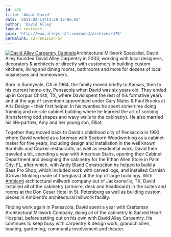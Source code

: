 ```yaml
---
id: 478
title: 'About David'
date: '2011-02-14T14:59:15-06:00'
author: 'David Alley'
layout: revision
guid: 'http://www.alleycraft.com/wood/archives/478'
permalink: /2-revision-5/
---
```


[![David Alley Carpentry Cabinets](http://www.alleycraft.com/wood/wp-content/uploads/2011/01/davidfacebookshot1-274x300.jpg "davidfacebookshot1")](http://www.alleycraft.com/wood/wp-content/uploads/2011/01/davidfacebookshot1.jpg)Architectural Millwork Specialist, David Alley founded David Alley Carpentry in 2003, working with local designers, decorators &amp; architects or directly with customers in building custom kitchens, living and dining rooms, bathrooms and more for dozens of local businesses and homeowners.

Born in Sunnyvale, CA in 1964, the family moved briefly to Kansas, then to his current home-city, Pensacola when David was six years old. They ended up in Corpus Christi, TX, where David spent the rest of his formative years and at the age of seventeen apprenticed under Gary Males &amp; Paul Brooks at Aris Design – their first helper. In his twenties he spent some time doing framing and on-site cabinet building where he learned the art of scribing (transferring odd shapes and wavy walls to the cabinetry). He also married his life-partner, Amy and her young son, Elliot.

Together they moved back to David’s childhood city of Pensacola in 1993, where David worked as a foreman with Seaborn Woodworking as a cabinet-maker for five years, including design and installation in the well known Barnhills and Cooker restaurants, as well as residential work. David then traveled a bit, spending a year with American Stairs, opening their Cabinet Department and designing the cabinetry for the Ethan Allen Store in Palm City, FL, after which, with Andy Bland Construction he helped to build a Bass Pro Shop, which included work with carved logs, and installed Carnish (Crown Molding made of fiberglass) at the top of large buildings. With [Ambienti](http://www.ambientiusa.com) architectural millwork company out of Jacksonville, TX, David installed all of the cabinetry (armoire, desk and headboard) in the suites and rooms at the Don Cesar Hotel in St. Petersburg as well as building custom pieces in Ambienti’s architectural millwork facility.

Finding work again in Pensacola, David spent a year with Craftsman Architectural Millwork Company, doing all of the cabinetry in Sacred Heart Hospital, before setting out on his own with David Alley Carpentry. He continues to keep busy with carpentry &amp; design work, grandchildren, boating, gardening, community involvement and theater.